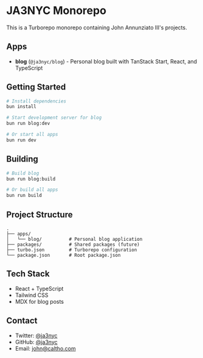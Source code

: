 # JA3NYC Monorepo

This is a Turborepo monorepo containing John Annunziato III's projects.

## Apps

- **blog** (`@ja3nyc/blog`) - Personal blog built with TanStack Start, React, and TypeScript

## Getting Started

```bash
# Install dependencies
bun install

# Start development server for blog
bun run blog:dev

# Or start all apps
bun run dev
```

## Building

```bash
# Build blog
bun run blog:build

# Or build all apps
bun run build
```

## Project Structure

```
.
├── apps/
│   └── blog/          # Personal blog application
├── packages/          # Shared packages (future)
├── turbo.json         # Turborepo configuration
└── package.json       # Root package.json
```

## Tech Stack

- React + TypeScript
- Tailwind CSS
- MDX for blog posts

## Contact

- Twitter: [@ja3nyc](https://twitter.com/ja3nyc)
- GitHub: [@ja3nyc](https://github.com/ja3nyc)
- Email: john@caltho.com

